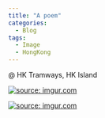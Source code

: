 ```yaml
---
title: "A poem"
categories:
  - Blog
tags:
  - Image
  - HongKong
---
```


@ HK Tramways, HK Island

<a href="https://imgur.com/Pve862V"><img src="https://i.imgur.com/Pve862V.jpg" title="source: imgur.com" /></a>

<a href="https://imgur.com/fa0ON3Y"><img src="https://i.imgur.com/fa0ON3Y.jpg" title="source: imgur.com" /></a>

<script src="https://utteranc.es/client.js"
        repo="serendipityinlife/serendipityinlife.github.io"
        issue-term="pathname"
        theme="github-light"
        crossorigin="anonymous"
        async>
</script>
